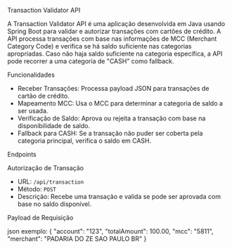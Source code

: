 Transaction Validator API

A Transaction Validator API é uma aplicação desenvolvida em Java usando Spring Boot para validar e autorizar transações com cartões de crédito. 
A API processa transações com base nas informações de MCC (Merchant Category Code) e verifica se há saldo suficiente nas categorias apropriadas. 
Caso não haja saldo suficiente na categoria específica, a API pode recorrer a uma categoria de "CASH" como fallback.

Funcionalidades

- Receber Transações: Processa payload JSON para transações de cartão de crédito.
- Mapeamento MCC: Usa o MCC para determinar a categoria de saldo a ser usada.
- Verificação de Saldo: Aprova ou rejeita a transação com base na disponibilidade de saldo.
- Fallback para CASH: Se a transação não puder ser coberta pela categoria principal, verifica o saldo em CASH.

Endpoints

Autorização de Transação

- URL: `/api/transaction`
- Método: `POST`
- Descrição: Recebe uma transação e valida se pode ser aprovada com base no saldo disponível.

Payload de Requisição

json exemplo:
{
    "account": "123",
    "totalAmount": 100.00,
    "mcc": "5811",
    "merchant": "PADARIA DO ZE               SAO PAULO BR"
}
